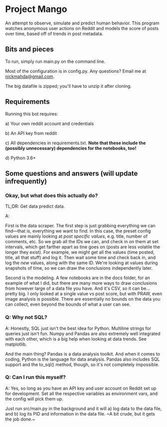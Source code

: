 # Project Mango
An attempt to observe, simulate and predict human behavior.
This program watches anonymous user actions on Reddit and models the score of posts over time, based off of trends in post metadata.

## Bits and pieces
To run, simply run main.py on the command line.

Most of the configuration is in config.py. Any questions? Email me at [nickmahda@gmail.com](mailto:nickmahda@gmail.com).

The big datafile is zipped; you'll have to unzip it after cloning.

## Requirements
Running this bot requires:

a) Your own reddit account and credentials

b) An API key from reddit

c) All dependencies in requirements.txt. **Note that these include the (possibly unnecessary) dependencies for the notebooks, too!**

d) Python 3.6+

## Some questions and answers (will update infrequently)
### Okay, but what does this actually do?
TL;DR: Get data predict data.

A:

First is the data scraper. The first step is just grabbing everything we can find—that is, everything we want to find. In this case, the preset config values are mainly looking at _post specific values_, e.g. title, number of comments, etc. So we grab all the IDs we can, and check in on them at set intervals, which get farther apart as tine goes on (posts are less volatile the longer they exist). For example, we might get all the values (time posted, title, all that stuff) and log it. Then wait some time and check back in, and log the _new_ values, along with the same ID. We're looking at values during snapshots of time, so we can draw the conclusions independently later.

Second is the modeling. A few notebooks are in the docs folder, for an example of what I did, but there are many more ways to draw conclusions from however large of a data file you have. And it's CSV, so it can be... pretty big. I only looked at a single value vs post score, but with PRAW, even image analysis is possible. There are essentially no bounds on the data you can collect, even beyond the bounds of what a user can see.

### Q: Why not SQL?
A: Honestly, SQL just isn't the best idea for Python. Multiline strings for queries just isn't fun. Numpy and Pandas are also extremely well integrated with each other, which is a big help when looking at data trends. See matplotlib.

And the main thing? Pandas is a data analysis toolkit. And when it comes to coding, Python is the language for data analysis. Pandas also includes SQL support and the to_sql() method, though, so it's not completely impossible.

### Q: Can I run this myself?
A: Yes, so long as you have an API key and user account on Reddit set up for development. Set all the respective variables as environment vars, and the config will pick them up.

Just run src/main.py in the background and it will a) log data to the data file, and b) log its PID and information in the data file. ~A bit crude, but it gets the job done.~
